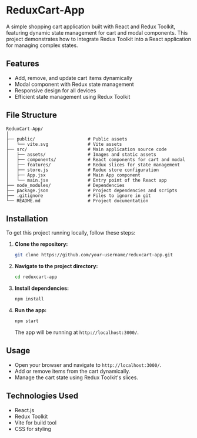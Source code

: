 # ReduxCart-App
A simple shopping cart application built with React and Redux Toolkit, featuring dynamic state management for cart and modal components. This project demonstrates how to integrate Redux Toolkit into a React application for managing complex states.

## Features

- Add, remove, and update cart items dynamically
- Modal component with Redux state management
- Responsive design for all devices
- Efficient state management using Redux Toolkit

## File Structure

```
ReduxCart-App/
│
├── public/                    # Public assets
│   └── vite.svg               # Vite assets
├── src/                       # Main application source code
│   ├── assets/                # Images and static assets
│   ├── components/            # React components for cart and modal
│   ├── features/              # Redux slices for state management
│   ├── store.js               # Redux store configuration
│   ├── App.jsx                # Main App component
│   └── main.jsx               # Entry point of the React app
├── node_modules/              # Dependencies
├── package.json               # Project dependencies and scripts
├── .gitignore                 # Files to ignore in git
└── README.md                  # Project documentation
```

## Installation

To get this project running locally, follow these steps:

1. **Clone the repository:**

   ```bash
   git clone https://github.com/your-username/reduxcart-app.git
   ```

2. **Navigate to the project directory:**

   ```bash
   cd reduxcart-app
   ```

3. **Install dependencies:**

   ```bash
   npm install
   ```

4. **Run the app:**

   ```bash
   npm start
   ```

   The app will be running at `http://localhost:3000/`.

## Usage

- Open your browser and navigate to `http://localhost:3000/`.
- Add or remove items from the cart dynamically.
- Manage the cart state using Redux Toolkit's slices.

## Technologies Used

- React.js
- Redux Toolkit
- Vite for build tool
- CSS for styling
